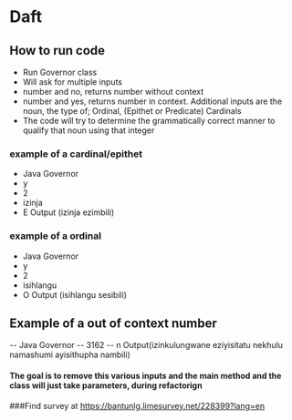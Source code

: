 # Daft
## How to run code
- Run Governor class
- Will ask for multiple inputs
- number and no, returns number without context
- number and yes, returns number in context. Additional inputs are the noun, the type of; Ordinal, (Epithet or Predicate) Cardinals
- The code will try to determine the grammatically correct manner to qualify that noun using that integer

### example of a cardinal/epithet
- Java Governor
- y
- 2 
- izinja
- E
Output (izinja ezimbili)

### example of a ordinal
- Java Governor
- y
- 2 
- isihlangu
- O
Output (isihlangu sesibili)

## Example of a out of context number
-- Java Governor
-- 3162
-- n
Output(izinkulungwane eziyisitatu nekhulu namashumi ayisithupha nambili)


#### The goal is to remove this various inputs and the main method and the class will just take parameters, during refactorign

###Find survey at
https://bantunlg.limesurvey.net/228399?lang=en
